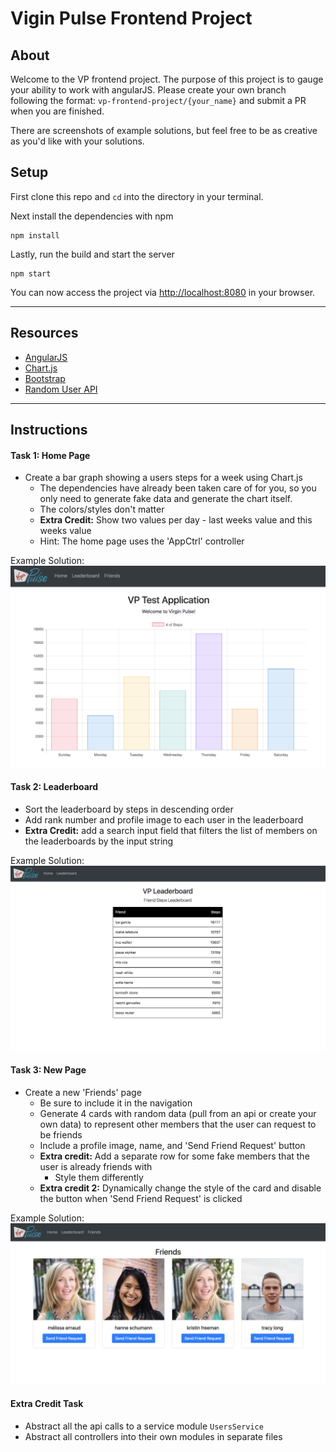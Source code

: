 # Vigin Pulse Frontend Project

## About
Welcome to the VP frontend project. The purpose of this project is to gauge your ability to work with angularJS. Please create your own branch following the format: `vp-frontend-project/{your_name}` and submit a PR when you are finished.

There are screenshots of example solutions, but feel free to be as creative as you'd like with your solutions.


## Setup

First clone this repo and `cd` into the directory in your terminal.

Next install the dependencies with npm
```
npm install
```

Lastly, run the build and start the server
```
npm start
```

You can now access the project via [http://localhost:8080](http://localhost:8080) in your browser.

---

## Resources
- [AngularJS](https://angularjs.org/)
- [Chart.js](https://www.chartjs.org/)
- [Bootstrap](https://getbootstrap.com/)
- [Random User API](https://randomuser.me)


---

## Instructions

#### Task 1: Home Page
- Create a bar graph showing a users steps for a week using Chart.js
  - The dependencies have already been taken care of for you, so you only need to generate fake data and generate the chart itself.
  - The colors/styles don't matter
  - **Extra Credit:** Show two values per day - last weeks value and this weeks value
  - Hint: The home page uses the 'AppCtrl' controller

Example Solution:
![alt text](/docs/vp-frontend-example-bar-graph.png)


#### Task 2: Leaderboard
- Sort the leaderboard by steps in descending order
- Add rank number and profile image to each user in the leaderboard
- **Extra Credit:** add a search input field that filters the list of members on the leaderboards by the input string

Example Solution:
![alt text](/docs/vp-frontend-example-leaderboard.png)


#### Task 3: New Page
- Create a new 'Friends' page
  - Be sure to include it in the navigation
  - Generate 4 cards with random data (pull from an api or create your own data) to represent other members that the user can request to be friends
  - Include a profile image, name, and 'Send Friend Request' button
  - **Extra credit:** Add a separate row for some fake members that the user is already friends with
    - Style them differently
  - **Extra credit 2:** Dynamically change the style of the card and disable the button when 'Send Friend Request' is clicked

Example Solution:
![alt text](/docs/vp-frontend-example-friends.png)


#### Extra Credit Task
- Abstract all the api calls to a service module `UsersService`
- Abstract all controllers into their own modules in separate files